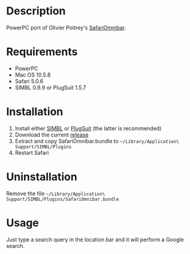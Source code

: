 Description
===========

PowerPC port of Olivier Poitrey's [SafariOmnibar](https://github.com/rs/SafariOmnibar).

Requirements
============

- PowerPC
- Mac OS 10.5.8
- Safari 5.0.6
- SIMBL 0.9.9 or PlugSuit 1.5.7

Installation
============

1. Install either [SIMBL](http://www.culater.net/software/SIMBL/SIMBL.php) or [PlugSuit](http://infinite-labs.net/plugsuit/) (the latter is recommended)
2. Download the current [release](https://github.com/stefanschmidt/SafariOmnibar/releases/)
3. Extract and copy SafariOmnibar.bundle to `~/Library/Application\ Support/SIMBL/Plugins`
4. Restart Safari

Uninstallation
==============

Remove the file `~/Library/Application\ Support/SIMBL/Plugins/SafariOmnibar.bundle`

Usage
=====

Just type a search query in the location bar and it will perform a Google search.
